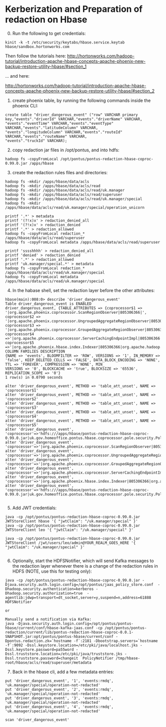 # Kerberization and Preparation of redaction on Hbase

0) Run the following to get credentials:
```
kinit -k -t /etc/security/keytabs/hbase.service.keytab  hbase/sandbox.hortonworks.com
```


Then follow the tutorials here:
http://hortonworks.com/hadoop-tutorial/introduction-apache-hbase-concepts-apache-phoenix-new-backup-restore-utility-hbase/#section_1

... and here:

http://hortonworks.com/hadoop-tutorial/introduction-apache-hbase-concepts-apache-phoenix-new-backup-restore-utility-hbase/#section_2



1) create phoenix table, by running the following commands inside the phoenix CLI:
```
create table "driver_dangerous_event" ("row" VARCHAR primary key,"events"."driverId" VARCHAR,"events"."driverName" VARCHAR,
"events"."eventTime" VARCHAR,"events"."eventType" VARCHAR,"events"."latitudeColumn" VARCHAR,
"events"."longitudeColumn" VARCHAR,"events"."routeId" VARCHAR,"events"."routeName" VARCHAR,
"events"."truckId" VARCHAR);
```
2) copy redaction jar files in /opt/pontus, and into hdfs:
```
hadoop fs -copyFromLocal /opt/pontus/pontus-redaction-hbase-coproc-0.99.0.jar /apps/hbase
```

3) create the redaction rules files and directories:
```
hadoop fs -mkdir /apps/hbase/data/acls
hadoop fs -mkdir /apps/hbase/data/acls/read
hadoop fs -mkdir /apps/hbase/data/acls/read/uk.manager
hadoop fs -mkdir /apps/hbase/data/acls/read/superuser
hadoop fs -mkdir /apps/hbase/data/acls/read/uk.manager/special
hadoop fs -mkdir /apps/hbase/data/acls/read/uk.manager/special/operation_unicorn

printf '.*' > metadata
printf '(?!x)x' > redaction_denied_all
printf '(?!x)x' > redaction_denied
printf '.*' > redaction_allowed
hadoop fs -copyFromLocal redaction_* /apps/hbase/data/acls/read/superuser
hadoop fs -copyFromLocal metadata /apps/hbase/data/acls/read/superuser

printf 'sssshhhh' > redaction_denied_all
printf 'denied' > redaction_denied
printf '.*' > redaction_allowed
printf 'uk.manager/special.*' > metadata
hadoop fs -copyFromLocal redaction_* /apps/hbase/data/acls/read/uk.manager/special
hadoop fs -copyFromLocal metadata /apps/hbase/data/acls/read/uk.manager/special
```


4) In the habase shell, set the redaction layer before the other attributes:
```
hbase(main):008:0> describe 'driver_dangerous_event'
Table driver_dangerous_event is ENABLED
driver_dangerous_event, {TABLE_ATTRIBUTES => {coprocessor$1 => '|org.apache.phoenix.coprocessor.ScanRegionObserver|805306366|', coprocessor$2 => '|org.apache.phoenix.coprocessor.UngroupedAggregateRegionObserver|805306366|', coprocessor$3 => '|org.apache.phoenix.coprocessor.GroupedAggregateRegionObserver|805306366|', coprocessor$4 =>'|org.apache.phoenix.coprocessor.ServerCachingEndpointImpl|805306366|', coprocessor$5 =>'|org.apache.phoenix.hbase.index.Indexer|805306366|org.apache.hadoop.hbase.index.codec.class=org.apache.phoenix.index.PhoenixIndexCodec,index.builder=org.apache.phoenix.index.PhoenixIndexBuilder'}
COLUMN FAMILIES DESCRIPTION
{NAME => 'events', BLOOMFILTER => 'ROW', VERSIONS => '1', IN_MEMORY => 'false', KEEP_DELETED_CELLS => 'FALSE', DATA_BLOCK_ENCODING => 'NONE', TTL => 'FOREVER', COMPRESSION => 'NONE', MIN_
VERSIONS => '0', BLOCKCACHE => 'true', BLOCKSIZE => '65536', REPLICATION_SCOPE => '0'}
1 row(s) in 0.0790 seconds

alter 'driver_dangerous_event', METHOD => 'table_att_unset', NAME => 'coprocessor$1'
alter 'driver_dangerous_event', METHOD => 'table_att_unset', NAME => 'coprocessor$2'
alter 'driver_dangerous_event', METHOD => 'table_att_unset', NAME => 'coprocessor$3'
alter 'driver_dangerous_event', METHOD => 'table_att_unset', NAME => 'coprocessor$4'
alter 'driver_dangerous_event', METHOD => 'table_att_unset', NAME => 'coprocessor$5'
alter 'driver_dangerous_event', 'coprocessor'=>'hdfs:///apps/hbase/pontus-redaction-hbase-coproc-0.99.0.jar|uk.gov.homeoffice.pontus.hbase.coprocessor.pole.security.PoleSecurityCoprocessorMetadataOnly|1001'
alter 'driver_dangerous_event', 'coprocessor'=>'|org.apache.phoenix.coprocessor.ScanRegionObserver|805306366|'
alter 'driver_dangerous_event', 'coprocessor'=>'|org.apache.phoenix.coprocessor.UngroupedAggregateRegionObserver|805306366|'
alter 'driver_dangerous_event', 'coprocessor'=>'|org.apache.phoenix.coprocessor.GroupedAggregateRegionObserver|805306366|'
alter 'driver_dangerous_event', 'coprocessor'=>'|org.apache.phoenix.coprocessor.ServerCachingEndpointImpl|805306366|'
alter 'driver_dangerous_event', 'coprocessor'=>'|org.apache.phoenix.hbase.index.Indexer|805306366|org.apache.hadoop.hbase.index.codec.class=org.apache.phoenix.index.PhoenixIndexCodec,index.builder=org.apache.phoenix.index.PhoenixIndexBuilder'
alter 'driver_dangerous_event', 'coprocessor'=>'hdfs:///apps/hbase/pontus-redaction-hbase-coproc-0.99.0.jar|uk.gov.homeoffice.pontus.hbase.coprocessor.pole.security.PoleSecurityCoprocessorRedactOnly|805306367'


```


5) Add JWT credentials:
```
java -cp /opt/pontus/pontus-redaction-hbase-coproc-0.99.0.jar JWTStoreClient hbase '{ "jwtClaim": "/uk.manager/special" }'
java -cp /opt/pontus/pontus-redaction-hbase-coproc-0.99.0.jar JWTStoreClient leo '{ "jwtClaim": "/uk.manager/special" }'

java -cp /opt/pontus/pontus-redaction-hbase-coproc-0.99.0.jar JWTStoreClient /jwt/users/leo/admin@YOUR_REALM_GOES_HERE '{ "jwtClaim": "/uk.manager/special" }'


```

6) Optionally, start the HDFSNotifier, which will send Kafka messages to the redaction layer whenever there is a change of the redaction rules in HDFS (NOTE, use this for testing only):

```
java -cp /opt/pontus/pontus-redaction-hbase-coproc-0.99.0.jar -Djava.security.auth.login.config=/opt/pontus/jaas_policy_store.conf  -Dhadoop.security.authentication=kerberos -Dhadoop.security.authorization=true  -agentlib:jdwp=transport=dt_socket,server=y,suspend=n,address=61888   HDFSNotifier

or 

Manually send a notification via Kafka:
java -Djava.security.auth.login.config=/opt/pontus/pontus-hbase/current/conf/hbase-kafka-jaas.conf -cp /opt/pontus/pontus-redaction/current/lib/pontus-redaction-hbase-coproc-0.0.1-SNAPSHOT.jar:opt/pontus/pontus-hbase/current/conf -Dpontus.redaction.zk=`hostname -f`:2181 -Dbootstrap.servers=`hostname -f`:9092 -Dssl.keystore.location=/etc/pki/java/localhost.jks -Dssl.keystore.password=pa55word -Dssl.truststore.location=/etc/pki/java/truststore.jks -Dssl.truststore.password=changeit  PolicyNotifier /tmp/hbase-root/hbase/acls/read/superuser/metadata

```

7) Back in the hbase cli, add a few metadata entries:
```
put 'driver_dangerous_event', '1', 'events:rmdq', 'uk.manager/special/operation-not-redacted'
put 'driver_dangerous_event', '2', 'events:rmdq', 'uk.manager/special/operation-not-redacted'
put 'driver_dangerous_event', '3', 'events:rmdq', 'uk.manager/special/operation-not-redacted'
put 'driver_dangerous_event', '4', 'events:rmdq', 'uk.manager/special/operation-not-redacted'

scan 'driver_dangerous_event'
```





